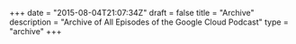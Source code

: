 +++
date = "2015-08-04T21:07:34Z"
draft = false
title = "Archive"
description = "Archive of All Episodes of the Google Cloud Podcast"
type = "archive"
+++